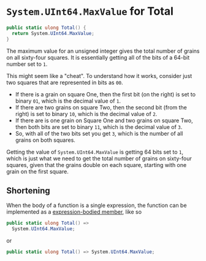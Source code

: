 # `System.UInt64.MaxValue` for Total

```csharp
public static ulong Total() {
  return System.UInt64.MaxValue;
}
```

The maximum value for an unsigned integer gives the total number of grains on all sixty-four squares.
It is essentially getting all of the bits of a 64-bit number set to `1`.

This might seem like a "cheat".
To understand how it works, consider just two squares that are represented in bits as `00`.

- If there is a grain on square One, then the first bit (on the right) is set to binary `01`, which is the decimal value of `1`.
- If there are two grains on square Two, then the second bit (from the right) is set to binary `10`, which is the decimal value of `2`.
- If there are is one grain on Square One and two grains on square Two, then both bits are set to binary `11`, which is the decimal value of `3`.
- So, with all of the two bits set you get `3`, which is the number of all grains on both squares.

Getting the value of `System.UInt64.MaxValue` is getting 64 bits set to `1`, which is just what we need to get the total number of grains on
sixty-four squares, given that the grains double on each square, starting with one grain on the first square.

## Shortening

When the body of a function is a single expression, the function can be implemented as a [expression-bodied member][expression-bodied-member], like so

```csharp
public static ulong Total() =>
  System.UInt64.MaxValue;
```

or

```csharp
public static ulong Total() => System.UInt64.MaxValue;
```

[expression-bodied-member]: https://learn.microsoft.com/en-us/dotnet/csharp/programming-guide/statements-expressions-operators/expression-bodied-members
